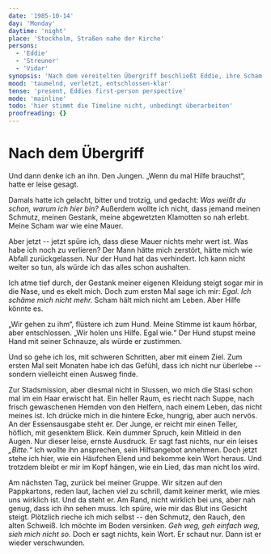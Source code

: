 ```yaml
---
date: '1985-10-14'
day: 'Monday'
daytime: 'night'
place: 'Stockholm, Straßen nahe der Kirche'
persons:
  - 'Eddie'
  - 'Streuner'
  - 'Vidar'
synopsis: 'Nach dem vereitelten Übergriff beschließt Eddie, ihre Scham abzulegen und aktiv Hilfe zu suchen. Sie beobachtet Vidar.'
mood: 'taumelnd, verletzt, entschlossen-klar'
tense: 'present, Eddies first-person perspective'
mode: 'mainline'
todo: 'hier stimmt die Timeline nicht, unbedingt überarbeiten'
proofreading: {}
---
```


# Nach dem Übergriff

Und dann denke ich an ihn. Den Jungen. „Wenn du mal Hilfe brauchst“, hatte er
leise gesagt.

Damals hatte ich gelacht, bitter und trotzig, und gedacht: *Was weißt du schon, warum ich hier bin?* Außerdem wollte ich nicht, dass jemand meinen Schmutz, meinen
Gestank, meine abgewetzten Klamotten so nah erlebt. Meine Scham war wie eine
Mauer.

Aber jetzt -- jetzt spüre ich, dass diese Mauer nichts mehr wert ist. Was habe
ich noch zu verlieren? Der Mann hätte mich zerstört, hätte mich wie Abfall
zurückgelassen. Nur der Hund hat das verhindert. Ich kann nicht weiter so tun,
als würde ich das alles schon aushalten.

Ich atme tief durch, der Gestank meiner eigenen Kleidung steigt sogar mir in die
Nase, und es ekelt mich. Doch zum ersten Mal sage ich mir: *Egal. Ich schäme
mich nicht mehr.* Scham hält mich nicht am Leben. Aber Hilfe könnte es.

„Wir gehen zu ihm“, flüstere ich zum Hund. Meine Stimme ist kaum hörbar, aber
entschlossen. „Wir holen uns Hilfe. Egal wie.“ Der Hund stupst meine Hand mit
seiner Schnauze, als würde er zustimmen.

Und so gehe ich los, mit schweren Schritten, aber mit einem Ziel. Zum ersten Mal
seit Monaten habe ich das Gefühl, dass ich nicht nur überlebe -- sondern
vielleicht einen Ausweg finde.

Zur Stadsmission, aber diesmal nicht in Slussen, wo mich die Stasi schon mal im ein Haar erwischt hat. Ein heller Raum, es riecht nach Suppe, nach frisch gewaschenen
Hemden von den Helfern, nach einem Leben, das nicht meines ist. Ich drücke mich
in die hintere Ecke, hungrig, aber auch nervös. An der Essensausgabe steht er.
Der Junge, er reicht mir einen Teller, höflich, mit gesenktem Blick. Kein dummer
Spruch, kein Mitleid in den Augen. Nur dieser leise, ernste Ausdruck. Er sagt
fast nichts, nur ein leises *„Bitte.“* Ich wollte ihn ansprechen, sein
Hilfsangebot annehmen. Doch jetzt stehe ich hier, wie ein Häufchen Elend und
bekomme kein Wort heraus. Und trotzdem bleibt er mir im Kopf hängen, wie ein
Lied, das man nicht los wird.

Am nächsten Tag, zurück bei meiner Gruppe. Wir sitzen auf den Pappkartons, reden
laut, lachen viel zu schrill, damit keiner merkt, wie mies uns wirklich ist. Und
da steht er. Am Rand, nicht wirklich bei uns, aber nah genug, dass ich ihn sehen
muss. Ich spüre, wie mir das Blut ins Gesicht steigt. Plötzlich rieche ich mich
selbst -- den Schmutz, den Rauch, den alten Schweiß. Ich möchte im Boden
versinken. *Geh weg, geh einfach weg, sieh mich nicht so.* Doch er sagt nichts,
kein Wort. Er schaut nur. Dann ist er wieder verschwunden.
